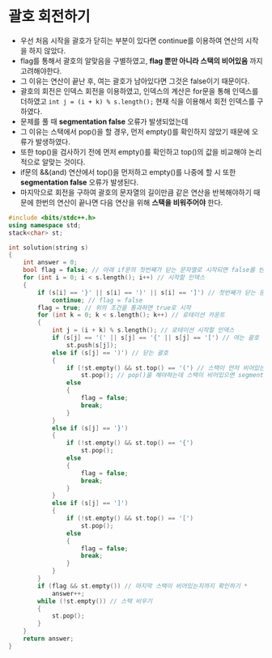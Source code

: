 # 괄호 회전하기

- 우선 처음 시작을 괄호가 닫히는 부분이 있다면 continue를 이용하여 연산의 시작을 하지 않았다.
- flag를 통해서 괄호의 알맞음을 구별하였고, **flag 뿐만 아니라 스택의 비어있음** 까지 고려해야한다.
- 그 이유는 연산이 끝난 후, 여는 괄호가 남아있다면 그것은 false이기 때문이다.
- 괄호의 회전은 인덱스 회전을 이용하였고, 인덱스의 계산은 for문을 통해 인덱스를 더하였고 `int j = (i + k) % s.length();`  현재 식을 이용해서 회전 인덱스를 구하였다.
- 문제를 풀 때 **segmentation false** 오류가 발생되었는데
- 그 이유는 스택에서 pop()을 할 경우, 먼저 empty()를 확인하지 않았기 때문에 오류가 발생하였다.
- 또한 top()을 검사하기 전에 먼저 empty()를 확인하고 top()의 값을 비교해야 논리적으로 알맞는 것이다.
- if문의 &&(and) 연산에서 top()을 먼저하고 empty()를 나중에 할 시 또한 **segmentation false** 오류가 발생된다.
- 마지막으로 회전을 구하여 괄호의 문자열의 길이만큼 같은 연산을 반복해야하기 때문에 한번의 연산이 끝나면 다음 연산을 위해 **스택을 비워주어야** 한다.

```c++
#include <bits/stdc++.h>
using namespace std;
stack<char> st;

int solution(string s)
{
    int answer = 0;
    bool flag = false; // 아래 if문의 첫번째가 닫는 문자열로 시작되면 false를 반환해야하기 때문에 기본값을 false로 할당
    for (int i = 0; i < s.length(); i++) // 시작할 인덱스
    {
        if (s[i] == '}' || s[i] == ')' || s[i] == ']') // 첫번째가 닫는 문자열로 시작
            continue; // flag = false
        flag = true; // 위의 조건을 통과하면 true로 시작
        for (int k = 0; k < s.length(); k++) // 로테이션 카운트
        {
            int j = (i + k) % s.length(); // 로테이션 시작할 인덱스
            if (s[j] == '(' || s[j] == '{' || s[j] == '[') // 여는 괄호
                st.push(s[j]);
            else if (s[j] == ')') // 닫는 괄호
            {
                if (!st.empty() && st.top() == '(') // 스택이 먼저 비어있는지 확인하고 top() 확인
                    st.pop(); // pop()을 해야하는데 스택이 비어있으면 segmentation false 오류 발생!!
                else
                {
                    flag = false;
                    break;
                }
            }
            else if (s[j] == '}')
            {
                if (!st.empty() && st.top() == '{')
                    st.pop();
                else
                {
                    flag = false;
                    break;
                }
            }
            else if (s[j] == ']')
            {
                if (!st.empty() && st.top() == '[')
                    st.pop();
                else
                {
                    flag = false;
                    break;
                }
            }
        }
        if (flag && st.empty()) // 마지막 스택이 비어있는지까지 확인하기 *
            answer++;
        while (!st.empty()) // 스택 비우기
        {
            st.pop();
        }
    }
    return answer;
}
```

